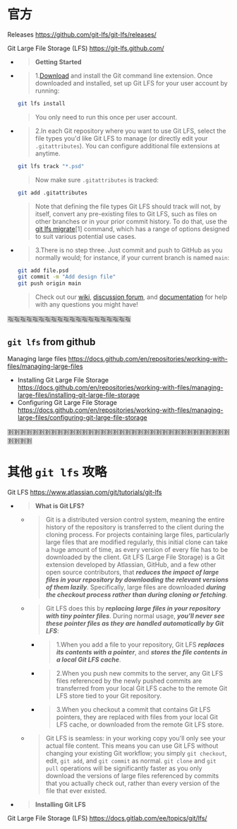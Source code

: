 
# 官方

Releases https://github.com/git-lfs/git-lfs/releases/

Git Large File Storage (LFS) https://git-lfs.github.com/
- > **Getting Started**
- > 1.[Download]() and install the Git command line extension. Once downloaded and installed, set up Git LFS for your user account by running:
  ```sh
  git lfs install
  ```
  > You only need to run this once per user account.
- > 2.In each Git repository where you want to use Git LFS, select the file types you'd like Git LFS to manage (or directly edit your `.gitattributes`). You can configure additional file extensions at anytime.
  ```sh
  git lfs track "*.psd"
  ```
  > Now make sure `.gitattributes` is tracked:
  ```sh
  git add .gitattributes
  ```
  > Note that defining the file types Git LFS should track will not, by itself, convert any pre-existing files to Git LFS, such as files on other branches or in your prior commit history. To do that, use the [git lfs migrate]()[1] command, which has a range of options designed to suit various potential use cases.
- > 3.There is no step three. Just commit and push to GitHub as you normally would; for instance, if your current branch is named `main`:
  ```sh
  git add file.psd
  git commit -m "Add design file"
  git push origin main
  ```
  > Check out our [wiki](), [discussion forum](), and [documentation]() for help with any questions you might have!

:u6307::u6307::u6307::u6307::u6307::u6307::u6307::u6307::u6307::u6307::u6307::u6307::u6307::u6307::u6307::u6307::u6307::u6307::u6307::u6307:

## `git lfs` from github

Managing large files https://docs.github.com/en/repositories/working-with-files/managing-large-files
- Installing Git Large File Storage https://docs.github.com/en/repositories/working-with-files/managing-large-files/installing-git-large-file-storage
- Configuring Git Large File Storage https://docs.github.com/en/repositories/working-with-files/managing-large-files/configuring-git-large-file-storage

:u5272::u5272::u5272::u5272::u5272::u5272::u5272::u5272::u5272::u5272::u5272::u5272::u5272::u5272::u5272::u5272::u5272::u5272::u5272::u5272::u5272::u5272::u5272::u5272::u5272::u5272::u5272::u5272::u5272::u5272::u5272::u5272::u5272::u5272::u5272::u5272::u5272::u5272::u5272::u5272:

# 其他 `git lfs` 攻略

Git LFS https://www.atlassian.com/git/tutorials/git-lfs
- > **What is Git LFS?**
  * > Git is a distributed version control system, meaning the entire history of the repository is transferred to the client during the cloning process. For projects containing large files, particularly large files that are modified regularly, this initial clone can take a huge amount of time, as every version of every file has to be downloaded by the client. Git LFS (Large File Storage) is a Git extension developed by Atlassian, GitHub, and a few other open source contributors, that ***reduces the impact of large files in your repository by downloading the relevant versions of them lazily***. Specifically, large files are downloaded ***during the checkout process rather than during cloning or fetching***.
  * > Git LFS does this by ***replacing large files in your repository with tiny pointer files***. During normal usage, ***you'll never see these pointer files as they are handled automatically by Git LFS***:
    + > 1.When you add a file to your repository, Git LFS ***replaces its contents with a pointer***, and ***stores the file contents in a local Git LFS cache***.
    + > 2.When you push new commits to the server, any Git LFS files referenced by the newly pushed commits are transferred from your local Git LFS cache to the remote Git LFS store tied to your Git repository.
    + > 3.When you checkout a commit that contains Git LFS pointers, they are replaced with files from your local Git LFS cache, or downloaded from the remote Git LFS store.
  * > Git LFS is seamless: in your working copy you'll only see your actual file content. This means you can use Git LFS without changing your existing Git workflow; you simply `git checkout`, edit, `git add`, and `git commit` as normal. `git clone` and `git pull` operations will be significantly faster as you only download the versions of large files referenced by commits that you actually check out, rather than every version of the file that ever existed.
- > **Installing Git LFS**

Git Large File Storage (LFS) https://docs.gitlab.com/ee/topics/git/lfs/
